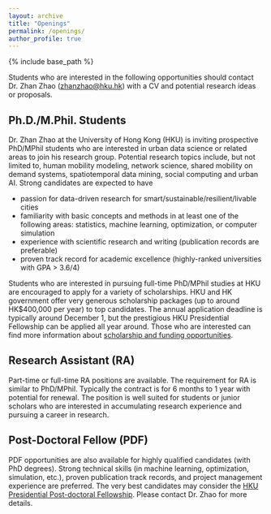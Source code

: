```yaml
---
layout: archive
title: "Openings"
permalink: /openings/
author_profile: true
---
```


{% include base_path %}

Students who are interested in the following opportunities should contact Dr. Zhan Zhao (zhanzhao@hku.hk) with a CV and potential research ideas or proposals.

## Ph.D./M.Phil. Students
Dr. Zhan Zhao at the University of Hong Kong (HKU) is inviting prospective PhD/MPhil students who are interested in urban data science or related areas to join his research group. Potential research topics include, but not limited to, human mobility modeling, network science, shared mobility on demand systems, spatiotemporal data mining, social computing and urban AI. Strong candidates are expected to have
* passion for data-driven research for smart/sustainable/resilient/livable cities
*	familiarity with basic concepts and methods in at least one of the following areas: statistics, machine learning, optimization, or computer simulation
*	experience with scientific research and writing (publication records are preferable)
*	proven track record for academic excellence (highly-ranked universities with GPA > 3.6/4)

Students who are interested in pursuing full-time PhD/MPhil studies at HKU are encouraged to apply for a variety of scholarships. HKU and HK government offer very generous scholarship packages (up to around HK$400,000 per year) to top candidates. The annual application deadline is typically around December 1, but the prestigious HKU Presidential Fellowship can be applied all year around. Those who are interested can find more information about [scholarship and funding opportunities](https://www.gradsch.hku.hk/gradsch/prospective-students/scholarship-funding-and-fees).

## Research Assistant (RA)
Part-time or full-time RA positions are available. The requirement for RA is similar to PhD/MPhil. Typically the contract is for 6 months to 1 year with potential for renewal. The position is well suited for students or junior scholars who are interested in accumulating research experience and pursuing a career in research.

## Post-Doctoral Fellow (PDF)
PDF opportunities are also available for highly qualified candidates (with PhD degrees). Strong technical skills (in machine learning, optimization, simulation, etc.), proven publication track records, and project management experience are preferred. The very best candidates may consider the [HKU Presidential Post-doctoral Fellowship](https://www.hku.hk/research/hku-ppf.html). Please contact Dr. Zhao for more details.
